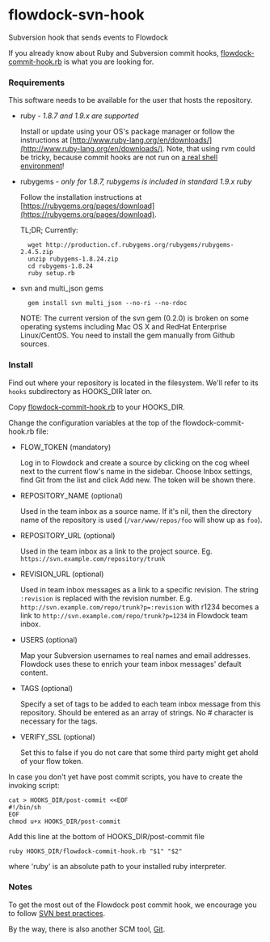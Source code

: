 flowdock-svn-hook
=================

Subversion hook that sends events to Flowdock

If you already know about Ruby and Subversion commit hooks,
[flowdock-commit-hook.rb](https://github.com/flowdock/flowdock-svn-hook/raw/master/hooks/flowdock-commit-hook.rb)
is what you are looking for.

### Requirements

This software needs to be available for the user that hosts the repository.

* ruby - _1.8.7 and 1.9.x are supported_

  Install or update using your OS's package manager or follow the instructions
  at [http://www.ruby-lang.org/en/downloads/](http://www.ruby-lang.org/en/downloads/).
  Note, that using rvm could be tricky, because commit hooks are not run on
  [a real shell environment](http://svnbook.red-bean.com/en/1.1/ch05s02.html#svn-ch-5-sect-2.1)!

* rubygems - _only for 1.8.7, rubygems is included in standard 1.9.x ruby_

  Follow the installation instructions at [https://rubygems.org/pages/download](https://rubygems.org/pages/download).

  TL;DR; Currently:

        wget http://production.cf.rubygems.org/rubygems/rubygems-2.4.5.zip
        unzip rubygems-1.8.24.zip
        cd rubygems-1.8.24
        ruby setup.rb

* svn and multi_json gems

        gem install svn multi_json --no-ri --no-rdoc

  NOTE: The current version of the svn gem (0.2.0) is broken on some operating
  systems including Mac OS X and RedHat Enterprise Linux/CentOS. You need to
  install the gem manually from Github sources.

### Install

Find out where your repository is located in the filesystem. We'll refer to its
`hooks` subdirectory as HOOKS_DIR later on.

Copy [flowdock-commit-hook.rb](https://github.com/flowdock/flowdock-svn-hook/raw/master/hooks/flowdock-commit-hook.rb)
to your HOOKS_DIR.

Change the configuration variables at the top of the flowdock-commit-hook.rb file:

* FLOW_TOKEN (mandatory)

  Log in to Flowdock and create a source by clicking on the cog wheel next to the current flow's name in the sidebar. Choose Inbox settings, find Git from the list and click Add new. The token will be shown there.

* REPOSITORY_NAME (optional)

  Used in the team inbox as a source name. If it's nil, then the directory name of
  the repository is used (`/var/www/repos/foo` will show up as `foo`).

* REPOSITORY_URL (optional)

  Used in the team inbox as a link to the project source.
  Eg. `https://svn.example.com/repository/trunk`

* REVISION_URL (optional)

  Used in team inbox messages as a link to a specific revision. The string
  `:revision` is replaced with the revision number. E.g.
  `http://svn.example.com/repo/trunk?p=:revision` with r1234 becomes a link to
  `http://svn.example.com/repo/trunk?p=1234` in Flowdock team inbox.

* USERS (optional)

  Map your Subversion usernames to real names and email addresses.
  Flowdock uses these to enrich your team inbox messages' default content.

* TAGS (optional)

  Specify a set of tags to be added to each team inbox message from this 
  repository. Should be entered as an array of strings. No # character is 
  necessary for the tags.

* VERIFY_SSL (optional)

  Set this to false if you do not care that some third party might get
  ahold of your flow token.

In case you don't yet have post commit scripts, you have to create the invoking
script:

    cat > HOOKS_DIR/post-commit <<EOF
    #!/bin/sh
    EOF
    chmod u+x HOOKS_DIR/post-commit

Add this line at the bottom of HOOKS_DIR/post-commit file

    ruby HOOKS_DIR/flowdock-commit-hook.rb "$1" "$2"

where 'ruby' is an absolute path to your installed ruby interpreter.

### Notes

To get the most out of the Flowdock post commit hook, we encourage you to
follow [SVN best practices](http://blog.evanweaver.com/2007/08/15/svn-branching-best-practices-in-practice/).

By the way, there is also another SCM tool, [Git](http://git-scm.org).
